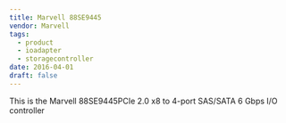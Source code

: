 ```yaml
---
title: Marvell 88SE9445
vendor: Marvell
tags:
  - product
  - ioadapter
  - storagecontroller
date: 2016-04-01
draft: false
---
```



This is the Marvell 88SE9445PCIe 2.0 x8 to 4-port SAS/SATA 6 Gbps I/O controller

